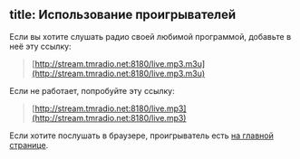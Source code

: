 title: Использование проигрывателей
---
Если вы хотите слушать радио своей любимой программой, добавьте в неё эту
ссылку:

> [http://stream.tmradio.net:8180/live.mp3.m3u](http://stream.tmradio.net:8180/live.mp3.m3u)

Если не работает, попробуйте эту ссылку:

> [http://stream.tmradio.net:8180/live.mp3](http://stream.tmradio.net:8180/live.mp3)

Если хотите послушать в браузере, проигрыватель есть [на главной
странице](/index.html).
